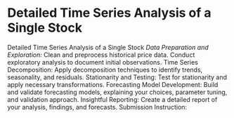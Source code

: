 
# Detailed Time Series Analysis of a Single Stock

Detailed Time Series Analysis of a Single Stock 
*Data Preparation and Exploration:* Clean and preprocess historical price data. 
Conduct exploratory analysis to document initial observations. 
Time Series Decomposition: Apply decomposition techniques to identify trends, seasonality, and residuals. 
Stationarity and Testing: Test for stationarity and apply necessary transformations. 
Forecasting Model Development: Build and validate forecasting models, explaining your choices, parameter tuning, and validation approach. 
Insightful Reporting: Create a detailed report of your analysis, findings, and forecasts. Submission Instruction:
